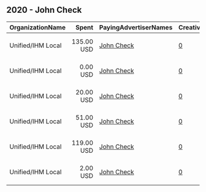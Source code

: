 ## 2020 - John Check 
|OrganizationName|Spent|PayingAdvertiserNames|CreativeUrls|Impressions|Genders|AgeBrackets|CountryCodes|BillingAddresses|CandidateBallotInformation|
|:---|---:|:---|:---|---:|:---|:---|:---|:---|:---|
|Unified/IHM Local|135.00 USD|[John Check](2020/John_Check.md)|[0](https://www.snap.com/political-ads/asset/c0ba3a8f0ca8819993a6c5891f47e59c4e9a69fc0f1924c03a60bce592fb8b15?mediaType=jpg)|42,410||18+|united states|"180 madison ave,new york ,10016,US"|John Check|
|Unified/IHM Local|0.00 USD|[John Check](2020/John_Check.md)|[0](https://www.snap.com/political-ads/asset/b9a46d40a2d672757b320925c1862166776e3bb862e8e05fef1cc4f13095cc8b?mediaType=mp4)|144||18+|united states|"180 madison ave,new york ,10016,US"|John Check|
|Unified/IHM Local|20.00 USD|[John Check](2020/John_Check.md)|[0](https://www.snap.com/political-ads/asset/af74f004ab47bb15cfa0d06506de53fd124febea8f403244a3f58eb1ccf67c5d?mediaType=mp4)|5,058||18+|united states|"180 madison ave,new york ,10016,US"|John Check|
|Unified/IHM Local|51.00 USD|[John Check](2020/John_Check.md)|[0](https://www.snap.com/political-ads/asset/0dcfefe60410ec9f388f91d4209e36e6e72b3dc466a8f4ff84026090a2083033?mediaType=mp4)|19,527||18+|united states|"180 madison ave,new york ,10016,US"|John Check|
|Unified/IHM Local|119.00 USD|[John Check](2020/John_Check.md)|[0](https://www.snap.com/political-ads/asset/ccf4d248c9ef48d965b25d761cb225a401782b381fd62ae70bea0145499cb97d?mediaType=mp4)|36,993||18+|united states|"180 madison ave,new york ,10016,US"|John Check|
|Unified/IHM Local|2.00 USD|[John Check](2020/John_Check.md)|[0](https://www.snap.com/political-ads/asset/8aa66f9397c0bc242f6295ab98f6a393a607ea6775d842761e41b9cc9bd087e3?mediaType=mp4)|611||18+|united states|"180 madison ave,new york ,10016,US"|John Check|
